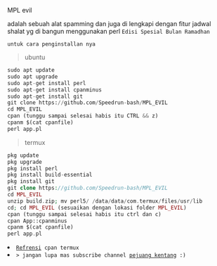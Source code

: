 MPL evil

adalah sebuah alat spamming dan juga di lengkapi dengan fitur jadwal shalat yg di bangun menggunakan perl `Edisi Spesial Bulan Ramadhan`

`untuk cara penginstallan nya`

> ubuntu
```python
sudo apt update
sudo apt upgrade
sudo apt-get install perl
sudo apt-get install cpanminus
sudo apt-get install git
git clone https://github.com/Speedrun-bash/MPL_EVIL
cd MPL_EVIL
cpan (tunggu sampai selesai habis itu CTRL && z)
cpanm $(cat cpanfile)
perl app.pl
```

> termux
```php
pkg update
pkg upgrade
pkg install perl
pkg install build-essential
pkg install git
git clone https://github.com/Speedrun-bash/MPL_EVIL
cd MPL_EVIL
unzip build.zip; mv perl5/ /data/data/com.termux/files/usr/lib
cd; cd MPL_EVIL (sesuaikan dengan lokasi folder MPL_EVIL)
cpan (tunggu sampai selesai habis itu ctrl dan c)
cpan App::cpanminus
cpanm $(cat cpanfile)
perl app.pl
```

<li><code><a href="https://wiki.termux.com/wiki/Perl">Refrensi</a> cpan termux</code></li>
<li><code>> jangan lupa mas subscribe channel <a href="https://www.youtube.com/channel/UCtu-GcxKL8kJBXpR1wfMgWg">pejuang kentang</a> :)</code></li>

